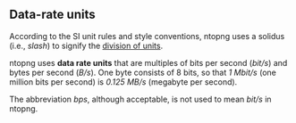 ## Data-rate units

According to the SI unit rules and style conventions, ntopng uses a solidus (i.e., _slash_) to signify the [division of units](https://physics.nist.gov/cuu/Units/checklist.html). 

ntopng uses **data rate units** that are multiples of bits per second (_bit/s_) and bytes per second (_B/s_). One byte consists of 8 bits, so that _1 Mbit/s_ (one million bits per second) is _0.125 MB/s_ (megabyte per second).

The abbreviation _bps_, although acceptable, is not used to mean _bit/s_ in ntopng.


